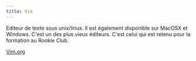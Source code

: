 ```yaml
---
title: Vim
---
```


Editeur de texte sous unix/linux. Il est également disponible sur MacOSX et Windows. C'est un des plus vieux éditeurs. C'est celui qui est retenu pour la formation au Rookie Club.

[Vim.org](http://www.vim.org/)
